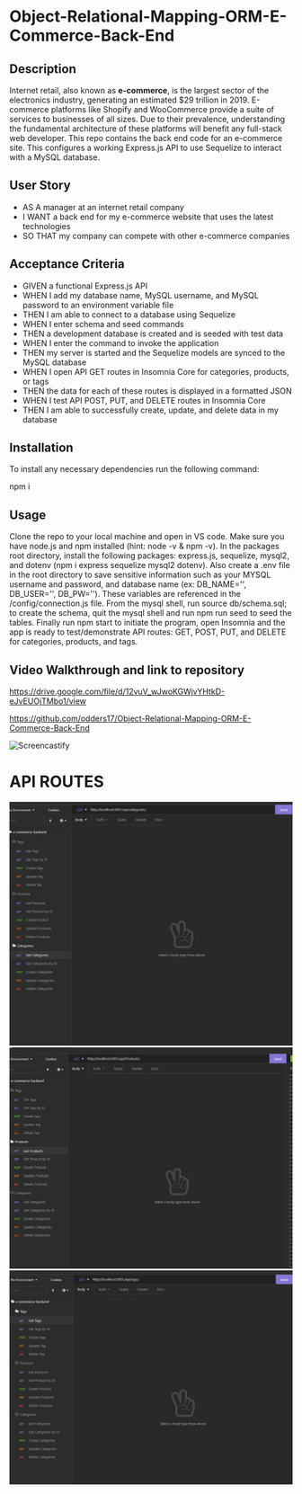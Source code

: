 # Object-Relational-Mapping-ORM-E-Commerce-Back-End

## Description

Internet retail, also known as **e-commerce**, is the largest sector of the electronics industry, generating an estimated $29 trillion in 2019. E-commerce platforms like Shopify and WooCommerce provide a suite of services to businesses of all sizes. Due to their prevalence, understanding the fundamental architecture of these platforms will benefit any full-stack web developer. This repo contains the back end code for an e-commerce site. This configures a working Express.js API to use Sequelize to interact with a MySQL database.

## User Story

* AS A manager at an internet retail company
* I WANT a back end for my e-commerce website that uses the latest technologies
* SO THAT my company can compete with other e-commerce companies


## Acceptance Criteria

* GIVEN a functional Express.js API
* WHEN I add my database name, MySQL username, and MySQL password to an environment variable file
* THEN I am able to connect to a database using Sequelize
* WHEN I enter schema and seed commands
* THEN a development database is created and is seeded with test data
* WHEN I enter the command to invoke the application
* THEN my server is started and the Sequelize models are synced to the MySQL database
* WHEN I open API GET routes in Insomnia Core for categories, products, or tags
* THEN the data for each of these routes is displayed in a formatted JSON
* WHEN I test API POST, PUT, and DELETE routes in Insomnia Core
* THEN I am able to successfully create, update, and delete data in my database

## Installation

To install any necessary dependencies run the following command:

npm i

## Usage

Clone the repo to your local machine and open in VS code. Make sure you have node.js and npm installed (hint: node -v & npm -v). In the packages root directory, install the following packages: express.js, sequelize, mysql2, and dotenv (npm i express sequelize mysql2 dotenv). Also create a .env file in the root directory to save sensitive information such as your MYSQL username and password, and database name (ex: DB_NAME='', DB_USER='', DB_PW=''). These variables are referenced in the /config/connection.js file. From the mysql shell, run source db/schema.sql; to create the schema, quit the mysql shell and run npm run seed to seed the tables. Finally run npm start to initiate the program, open Insomnia and the app is ready to test/demonstrate API routes: GET, POST, PUT, and DELETE for categories, products, and tags.

## Video Walkthrough and link to repository

https://drive.google.com/file/d/12vuV_wJwoKGWjvYHtkD-eJvEUOjTMbo1/view

https://github.com/odders17/Object-Relational-Mapping-ORM-E-Commerce-Back-End

![Screencastify](./assets/screencastifyORM.gif)

# API ROUTES

![ScreenShot](./assets/categories.png)
![ScreenShot](./assets/products.png)
![ScreenShot](./assets/tags.png)